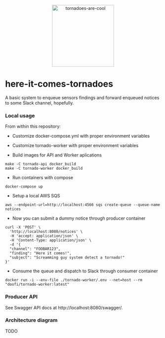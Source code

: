 <p align="center">
  <img alt="tornadoes-are-cool" src="https://user-images.githubusercontent.com/6361839/155834015-9f1beb9b-1076-431b-9592-f34ba8e955ca.png" height="200" />
</p>

# here-it-comes-tornadoes

A basic system to enqueue sensors findings and forward enqueued notices to some Slack channel, hopefully.

### Local usage

From within this repository:

- Customize docker-compose.yml with proper environment variables

- Customize tornado-worker with proper environment variables

- Build images for API and Worker aplications
```
make -C tornado-api docker_build
make -C tornado-worker docker_build
```

- Run containers with compose
```
docker-compose up
```

- Setup a local AWS SQS
```
aws --endpoint-url=http://localhost:4566 sqs create-queue --queue-name notices
```

- Now you can submit a dummy notice through producer container
```
curl -X 'POST' \
  'http://localhost:8080/notices' \
  -H 'accept: application/json' \
  -H 'Content-Type: application/json' \
  -d '{
  "channel": "FOOBAR123",
  "finding": "Here it comes!",
  "subject": "Screamming guy system detect a tornado!"
}'
```

- Consume the queue and dispatch to Slack through consumer container
```
docker run -i --env-file ./tornado-worker/.env --net=host --rm "doofi/tornado-worker:latest"
```

### Producer API

See Swagger API docs at http://localhost:8080/swagger/.

### Architecture diagram

TODO
